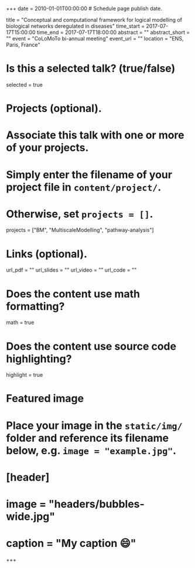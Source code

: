 +++
date = 2010-01-01T00:00:00  # Schedule page publish date.

title = "Conceptual and computational framework for logical modelling of biological networks deregulated in diseases"
time_start = 2017-07-17T15:00:00
time_end = 2017-07-17T18:00:00
abstract = ""
abstract_short = ""
event = "CoLoMoTo bi-annual meeting"
event_url = ""
location = "ENS, Paris, France"

# Is this a selected talk? (true/false)
selected = true

# Projects (optional).
#   Associate this talk with one or more of your projects.
#   Simply enter the filename of your project file in `content/project/`.
#   Otherwise, set `projects = []`.
projects = ["BM", "MultiscaleModelling", "pathway-analysis"]

# Links (optional).
url_pdf = ""
url_slides = ""
url_video = ""
url_code = ""

# Does the content use math formatting?
math = true

# Does the content use source code highlighting?
highlight = true

# Featured image
# Place your image in the `static/img/` folder and reference its filename below, e.g. `image = "example.jpg"`.
# [header]
# image = "headers/bubbles-wide.jpg"
# caption = "My caption :smile:"

+++
